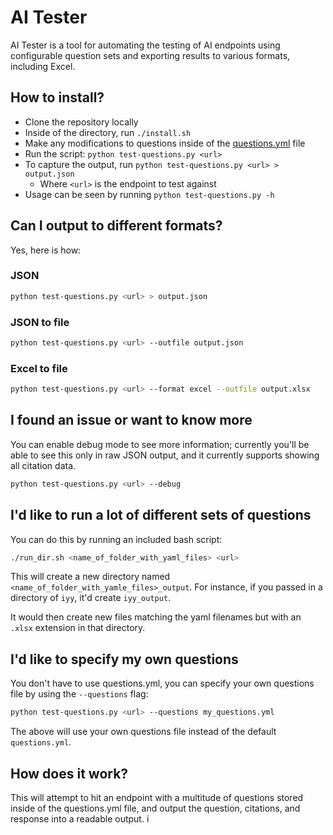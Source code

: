 # AI Tester

AI Tester is a tool for automating the testing of AI endpoints using configurable question sets and exporting results to various formats, including Excel.

## How to install?

- Clone the repository locally
- Inside of the directory, run `./install.sh`
- Make any modifications to questions inside of the [questions.yml](https://github.com/dblanken-yale/ai-tester-py/blob/main/questions.yml) file
- Run the script: `python test-questions.py <url>`
- To capture the output, run `python test-questions.py <url> > output.json`
  - Where `<url>` is the endpoint to test against
- Usage can be seen by running `python test-questions.py -h`

## Can I output to different formats?

Yes, here is how:

### JSON

```bash
python test-questions.py <url> > output.json
```

### JSON to file

```bash
python test-questions.py <url> --outfile output.json
```

### Excel to file

```bash
python test-questions.py <url> --format excel --outfile output.xlsx
```

## I found an issue or want to know more

You can enable debug mode to see more information; currently you'll be able to see this only in raw JSON output, and it currently supports showing all citation data.

```bash
python test-questions.py <url> --debug
```

## I'd like to run a lot of different sets of questions

You can do this by running an included bash script:

```bash
./run_dir.sh <name_of_folder_with_yaml_files> <url>
```

This will create a new directory named `<name_of_folder_with_yamle_files>_output`.  For instance, if you passed in a directory of `iyy`, it'd create `iyy_output`.

It would then create new files matching the yaml filenames but with an `.xlsx` extension in that directory.

## I'd like to specify my own questions

You don't have to use questions.yml, you can specify your own questions file by using the `--questions` flag:

```bash
python test-questions.py <url> --questions my_questions.yml
```

The above will use your own questions file instead of the default `questions.yml`.

## How does it work?

This will attempt to hit an endpoint with a multitude of questions stored inside of the questions.yml file, and output the question, citations, and response into a readable output.
      i
